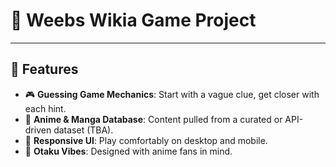 # 🌸 Weebs Wikia Game Project

---

## 🧩 Features

- 🎮 **Guessing Game Mechanics**: Start with a vague clue, get closer with each hint.
- 🧠 **Anime & Manga Database**: Content pulled from a curated or API-driven dataset (TBA).
- 💅 **Responsive UI**: Play comfortably on desktop and mobile.
- 🌙 **Otaku Vibes**: Designed with anime fans in mind.